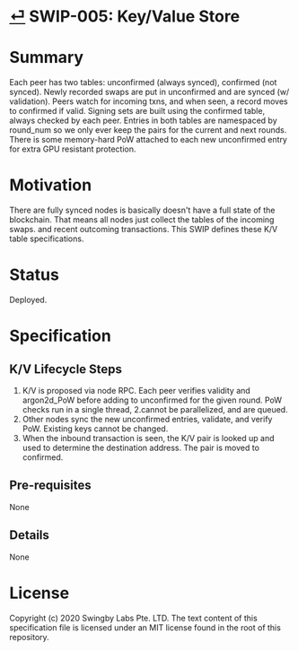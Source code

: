 # [⏎](./readme.md) SWIP-005: Key/Value Store

# Summary

Each peer has two tables: unconfirmed (always synced), confirmed (not synced).
Newly recorded swaps are put in unconfirmed and are synced (w/ validation).
Peers watch for incoming txns, and when seen, a record moves to confirmed if valid.
Signing sets are built using the confirmed table, always checked by each peer.
Entries in both tables are namespaced by round_num so we only ever keep the pairs for the current and next rounds.
There is some memory-hard PoW attached to each new unconfirmed entry for extra GPU resistant protection.

# Motivation

There are fully synced nodes is basically doesn't have a full state of the blockchain.
That means all nodes just collect the tables of the incoming swaps. and recent outcoming transactions.
This SWIP defines these K/V table specifications.

# Status

Deployed.

# Specification

## K/V Lifecycle Steps

1. K/V is proposed via node RPC. Each peer verifies validity and argon2d_PoW before adding to unconfirmed for the given round. PoW checks run in a single thread, 2.cannot be parallelized, and are queued.
2. Other nodes sync the new unconfirmed entries, validate, and verify PoW. Existing keys cannot be changed.
3. When the inbound transaction is seen, the K/V pair is looked up and used to determine the destination address. The pair is moved to confirmed.

## Pre-requisites

None

## Details

None

# License

Copyright (c) 2020 Swingby Labs Pte. LTD. The text content of this specification file is licensed under an MIT license found in the root of this repository.
